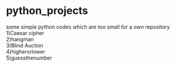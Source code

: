 # python_projects
some simple python codes which are too small for a own repository<br/>
1)Caesar cipher<br/>
2)hangman <br/>
3)Blind Auction <br />
4)higherorlower <br />
5)guessthenumber <br />
